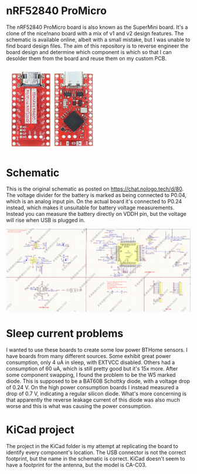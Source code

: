 # nRF52840 ProMicro

The nRF52840 ProMicro board is also known as the SuperMini board. It's a clone of the nice!nano board with a mix of v1 and v2 design features. The schematic is available online, albeit with a small mistake, but I was unable to find board design files. The aim of this repository is to reverse engineer the board design and determine which component is which so that I can desolder them from the board and reuse them on my custom PCB.

<img src="top_bottom_red.jpg" width="50%"/>

# Schematic
This is the original schematic as posted on https://chat.nologo.tech/d/80. The voltage divider for the battery is marked as being connected to P0.04, which is an analog input pin. On the actual board it's connected to P0.24 instead, which makes it unsuitable for battery voltage measurements. Instead you can measure the battery directly on VDDH pin, but the voltage will rise when USB is plugged in.

![Schematic of the nRF52840 ProMicro board](schematic.png)

# Sleep current problems
I wanted to use these boards to create some low power BTHome sensors. I have boards from many different sources. Some exhibit great power consumption, only 4 uA in sleep, with EXTVCC disabled. Others had a consumption of 60 uA, which is still pretty good but it's 15x more. After some component swapping, I found the problem to be the W5 marked diode. This is supposed to be a BAT60B Schottky diode, with a voltage drop of 0.24 V. On the high power consumption boards I instead measured a drop of 0.7 V, indicating a regular silicon diode. What's more concerning is that apparently the reverse leakage current of this diode was also much worse and this is what was causing the power consumption.

# KiCad project
The project in the KiCad folder is my attempt at replicating the board to identify every component's location. The USB connector is not the correct footprint, but the name in the schematic is correct. KiCad doesn't seem to have a footprint for the antenna, but the model is CA-C03.
